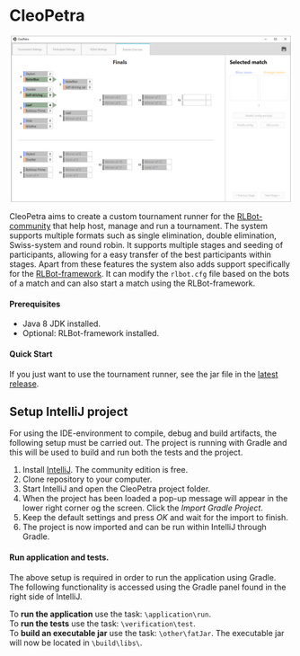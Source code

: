 # CleoPetra

![](demo.png)

CleoPetra aims to create a custom tournament runner for the [RLBot-community](www.rlbot.org) that help host, manage and run a tournament. The system supports multiple formats such as single elimination, double elimination, Swiss-system and round robin. It supports multiple stages and seeding of participants, allowing for a easy transfer of the best participants within stages.
Apart from these features the system also adds support specifically for the [RLBot-framework](https://github.com/RLBot/RLBot). It can modify the `rlbot.cfg` file based on the bots of a match and can also start a match using the RLBot-framework.

#### Prerequisites
- Java 8 JDK installed.
- Optional: RLBot-framework installed.

#### Quick Start

If you just want to use the tournament runner, see the jar file in the [latest release](https://github.com/ds306e18/cleopetra/releases).

## Setup IntelliJ project
For using the IDE-environment to compile, debug and build artifacts, the following setup must be carried out. The project is running with Gradle and this will be used to build and run both the tests and the project.

1. Install [IntelliJ](https://www.jetbrains.com/idea/). The community edition is free.
2. Clone repository to your computer.
3. Start IntelliJ and open the CleoPetra project folder.
4. When the project has been loaded a pop-up message will appear in the lower right corner og the screen. Click the *Import Gradle Project*.
5. Keep the default settings and press *OK* and wait for the import to finish.
6. The project is now imported and can be run within IntelliJ through Gradle.

#### Run application and tests.
The above setup is required in order to run the application using Gradle. The following functionality is accessed using the Gradle panel found in the right side of IntelliJ.

To **run the application** use the task: ``\application\run``.<br>
To **run the tests** use the task: ``\verification\test``.<br>
To **build an executable jar** use the task: ``\other\fatJar``. The executable jar will now be located in ``\build\libs\``.<br>
